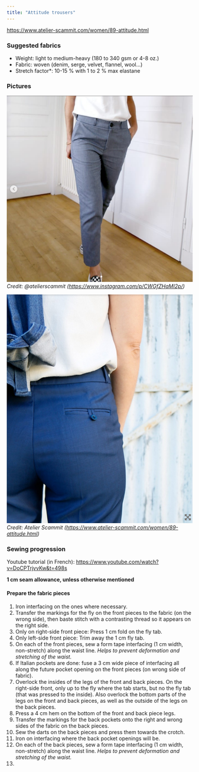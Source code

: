 ```yaml
---
title: "Attitude trousers"
---
```


https://www.atelier-scammit.com/women/89-attitude.html

### Suggested fabrics
-   Weight: light to medium-heavy (180 to 340 gsm or 4-8 oz.)
-   Fabric: woven (denim, serge, velvet, flannel, wool...)
-   Stretch factor*: 10-15 % with 1 to 2 % max elastane

### Pictures

![](projects/attachments/Pasted%20image%2020220904163431.png)
_Credit: @atelierscammit (https://www.instagram.com/p/CWGfZHaMI2p/)_

![](projects/attachments/Pasted%20image%2020220904163826.png)
_Credit: Atelier Scammit (https://www.atelier-scammit.com/women/89-attitude.html)_

### Sewing progression
Youtube tutorial (in French): https://www.youtube.com/watch?v=DoCPTrjvvKw&t=498s

**1 cm seam allowance, unless otherwise mentioned**

#### Prepare the fabric pieces

1. Iron interfacing on the ones where necessary.
2. Transfer the markings for the fly on the front pieces to the fabric (on the wrong side), then baste stitch with a contrasting thread so it appears on the right side. 
3. Only on right-side front piece: Press 1 cm fold on the fly tab.
4. Only left-side front piece: Trim away the 1 cm fly tab.
5. On each of the front pieces, sew a form tape interfacing (1 cm width, non-stretch) along the waist line.  _Helps to prevent deformation and stretching of the waist._
6. If Italian pockets are done: fuse a 3 cm wide piece of interfacing all along the future pocket opening on the front pieces (on wrong side of fabric).
7. Overlock the insides of the legs of the front and back pieces. On the right-side front, only up to the fly where the tab starts, but no the fly tab (that was pressed to the inside). Also overlock the bottom parts of the legs on the front and back pieces, as well as the outside of the legs on the back pieces.
8. Press a 4 cm hem on the bottom of the front and back piece legs.
9. Transfer the markings for the back pockets onto the right and wrong sides of the fabric on the back pieces. 
10. Sew the darts on the back pieces and press them towards the crotch. 
11. Iron on interfacing where the back pocket openings will be.
12. On each of the back pieces, sew a form tape interfacing (1 cm width, non-stretch) along the waist line.  _Helps to prevent deformation and stretching of the waist._
13. 